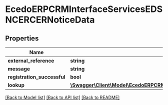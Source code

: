 # EcedoERPCRMInterfaceServicesEDSNCERCERNoticeData

## Properties
Name | Type | Description | Notes
------------ | ------------- | ------------- | -------------
**external_reference** | **string** |  | [optional] 
**message** | **string** |  | [optional] 
**registration_successful** | **bool** |  | [optional] 
**lookup** | [**\Swagger\Client\Model\EcedoERPCRMInterfaceServicesEDSNCERCERLookupData**](EcedoERPCRMInterfaceServicesEDSNCERCERLookupData.md) |  | [optional] 

[[Back to Model list]](../README.md#documentation-for-models) [[Back to API list]](../README.md#documentation-for-api-endpoints) [[Back to README]](../README.md)


